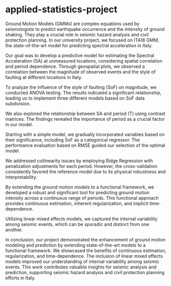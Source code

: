 # applied-statistics-project
Ground Motion Models (GMMs) are complex equations used by seismologists to predict earthquake occurrence and the intensity of ground shaking. They play a crucial role in seismic hazard analysis and civil protection planning. In our university project, we focused on ITA18 GMM, the state-of-the-art model for predicting spectral acceleration in Italy.

Our goal was to develop a predictive model for estimating the Spectral Acceleration (SA) at unmeasured locations, considering spatial correlation and period dependence. Through geospatial plots, we observed a correlation between the magnitude of observed events and the style of faulting at different locations in Italy.

To analyze the influence of the style of faulting (SoF) on magnitude, we conducted ANOVA testing. The results indicated a significant relationship, leading us to implement three different models based on SoF data subdivision.

We also explored the relationship between SA and period (T) using contrast matrices. The findings revealed the importance of period as a crucial factor in our model.

Starting with a simple model, we gradually incorporated variables based on their significance, including SoF as a categorical regressor. The performance evaluation based on RMSE guided our selection of the optimal model.

We addressed collinearity issues by employing Ridge Regression with penalization adjustments for each period. However, the cross-validation consistently favored the reference model due to its physical robustness and interpretability.

By extending the ground motion models to a functional framework, we developed a robust and significant tool for predicting ground motion intensity across a continuous range of periods. This functional approach provides continuous estimation, inherent regularization, and implicit time-dependence.

Utilizing linear mixed effects models, we captured the internal variability among seismic events, which can be sporadic and distinct from one another.

In conclusion, our project demonstrated the enhancement of ground motion modeling and prediction by extending state-of-the-art models to a functional framework. We showcased the benefits of continuous estimation, regularization, and time-dependence. The inclusion of linear mixed effects models improved our understanding of internal variability among seismic events. This work contributes valuable insights for seismic analysis and prediction, supporting seismic hazard analysis and civil protection planning efforts in Italy.
